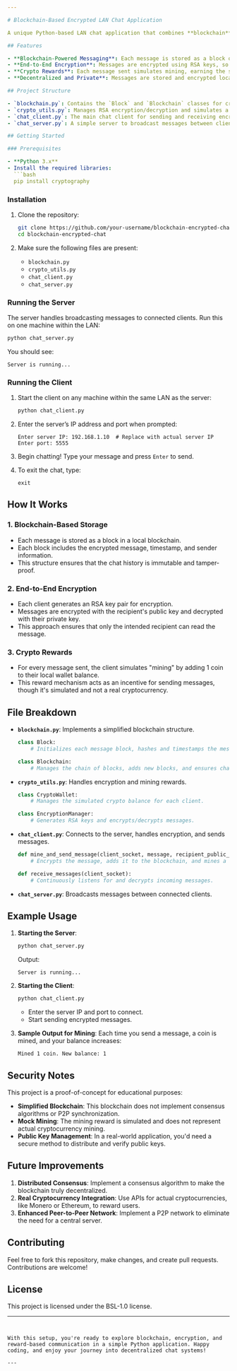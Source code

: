 ```yaml
---

# Blockchain-Based Encrypted LAN Chat Application

A unique Python-based LAN chat application that combines **blockchain** technology for secure message storage, **end-to-end encryption** for privacy, and a **crypto-reward system** that simulates mining for each message sent.

## Features

- **Blockchain-Powered Messaging**: Each message is stored as a block on a local blockchain, ensuring tamper-proof and immutable chat history.
- **End-to-End Encryption**: Messages are encrypted using RSA keys, so only the intended recipient can decrypt and read them.
- **Crypto Rewards**: Each message sent simulates mining, earning the sender a small reward in their wallet.
- **Decentralized and Private**: Messages are stored and encrypted locally, with no reliance on a central server for message storage.

## Project Structure

- `blockchain.py`: Contains the `Block` and `Blockchain` classes for creating and managing the blockchain.
- `crypto_utils.py`: Manages RSA encryption/decryption and simulates a simple crypto wallet.
- `chat_client.py`: The main chat client for sending and receiving encrypted messages, mining rewards, and adding messages to the blockchain.
- `chat_server.py`: A simple server to broadcast messages between clients over the LAN.

## Getting Started

### Prerequisites

- **Python 3.x**
- Install the required libraries:
  ```bash
  pip install cryptography
  ```

### Installation

1. Clone the repository:
   ```bash
   git clone https://github.com/your-username/blockchain-encrypted-chat.git
   cd blockchain-encrypted-chat
   ```

2. Make sure the following files are present:
   - `blockchain.py`
   - `crypto_utils.py`
   - `chat_client.py`
   - `chat_server.py`

### Running the Server

The server handles broadcasting messages to connected clients. Run this on one machine within the LAN:

```bash
python chat_server.py
```

You should see:
```
Server is running...
```

### Running the Client

1. Start the client on any machine within the same LAN as the server:
   ```bash
   python chat_client.py
   ```
2. Enter the server’s IP address and port when prompted:
   ```
   Enter server IP: 192.168.1.10  # Replace with actual server IP
   Enter port: 5555
   ```
3. Begin chatting! Type your message and press `Enter` to send.

4. To exit the chat, type:
   ```
   exit
   ```

## How It Works

### 1. Blockchain-Based Storage
   - Each message is stored as a block in a local blockchain.
   - Each block includes the encrypted message, timestamp, and sender information.
   - This structure ensures that the chat history is immutable and tamper-proof.

### 2. End-to-End Encryption
   - Each client generates an RSA key pair for encryption.
   - Messages are encrypted with the recipient's public key and decrypted with their private key.
   - This approach ensures that only the intended recipient can read the message.

### 3. Crypto Rewards
   - For every message sent, the client simulates "mining" by adding 1 coin to their local wallet balance.
   - This reward mechanism acts as an incentive for sending messages, though it's simulated and not a real cryptocurrency.

## File Breakdown

- **`blockchain.py`**: Implements a simplified blockchain structure.
  ```python
  class Block:
      # Initializes each message block, hashes and timestamps the message data.

  class Blockchain:
      # Manages the chain of blocks, adds new blocks, and ensures chain validity.
  ```

- **`crypto_utils.py`**: Handles encryption and mining rewards.
  ```python
  class CryptoWallet:
      # Manages the simulated crypto balance for each client.

  class EncryptionManager:
      # Generates RSA keys and encrypts/decrypts messages.
  ```

- **`chat_client.py`**: Connects to the server, handles encryption, and sends messages.
  ```python
  def mine_and_send_message(client_socket, message, recipient_public_key):
      # Encrypts the message, adds it to the blockchain, and mines a reward.

  def receive_messages(client_socket):
      # Continuously listens for and decrypts incoming messages.
  ```

- **`chat_server.py`**: Broadcasts messages between connected clients.

## Example Usage

1. **Starting the Server**:
   ```bash
   python chat_server.py
   ```
   Output:
   ```
   Server is running...
   ```

2. **Starting the Client**:
   ```bash
   python chat_client.py
   ```
   - Enter the server IP and port to connect.
   - Start sending encrypted messages.

3. **Sample Output for Mining**:
   Each time you send a message, a coin is mined, and your balance increases:
   ```
   Mined 1 coin. New balance: 1
   ```

## Security Notes

This project is a proof-of-concept for educational purposes:
- **Simplified Blockchain**: This blockchain does not implement consensus algorithms or P2P synchronization.
- **Mock Mining**: The mining reward is simulated and does not represent actual cryptocurrency mining.
- **Public Key Management**: In a real-world application, you'd need a secure method to distribute and verify public keys.

## Future Improvements

1. **Distributed Consensus**: Implement a consensus algorithm to make the blockchain truly decentralized.
2. **Real Cryptocurrency Integration**: Use APIs for actual cryptocurrencies, like Monero or Ethereum, to reward users.
3. **Enhanced Peer-to-Peer Network**: Implement a P2P network to eliminate the need for a central server.

## Contributing

Feel free to fork this repository, make changes, and create pull requests. Contributions are welcome!

## License

This project is licensed under the BSL-1.0 license.

---
```


With this setup, you're ready to explore blockchain, encryption, and reward-based communication in a simple Python application. Happy coding, and enjoy your journey into decentralized chat systems!

---
